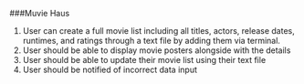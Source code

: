 ###Muvie Haus

<ol>
<li>User can create a full movie list including all titles, actors, release dates, runtimes, and ratings through a text file by adding them via terminal.
</li>

<li>User should be able to display movie posters alongside with the details</li>

<li>User should be able to update their movie list using their text file </li>


<li>User should be notified of incorrect data input</li>










</ol>
